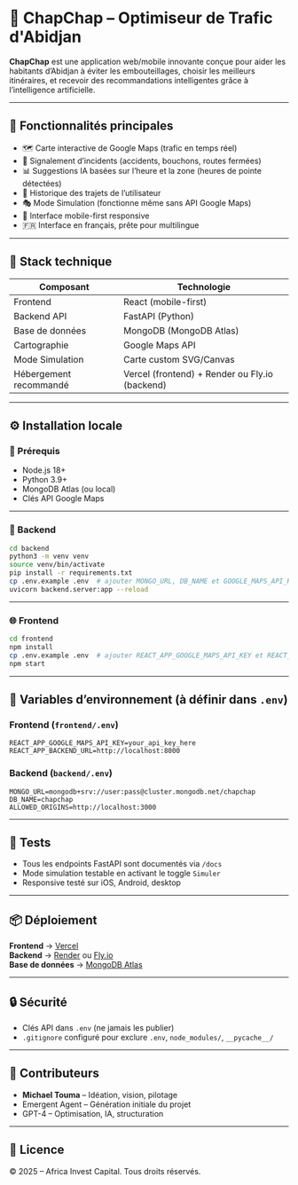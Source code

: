 # 🚗 ChapChap – Optimiseur de Trafic d'Abidjan

**ChapChap** est une application web/mobile innovante conçue pour aider les habitants d’Abidjan à éviter les embouteillages, choisir les meilleurs itinéraires, et recevoir des recommandations intelligentes grâce à l’intelligence artificielle.

---

## 📌 Fonctionnalités principales

- 🗺️ Carte interactive de Google Maps (trafic en temps réel)
- 🚧 Signalement d’incidents (accidents, bouchons, routes fermées)
- 📊 Suggestions IA basées sur l’heure et la zone (heures de pointe détectées)
- 🔁 Historique des trajets de l’utilisateur
- 🎭 Mode Simulation (fonctionne même sans API Google Maps)
- 📱 Interface mobile-first responsive
- 🇫🇷 Interface en français, prête pour multilingue

---

## 🧱 Stack technique

| Composant              | Technologie                                    |
| ---------------------- | ---------------------------------------------- |
| Frontend               | React (mobile-first)                           |
| Backend API            | FastAPI (Python)                               |
| Base de données        | MongoDB (MongoDB Atlas)                        |
| Cartographie           | Google Maps API                                |
| Mode Simulation        | Carte custom SVG/Canvas                        |
| Hébergement recommandé | Vercel (frontend) + Render ou Fly.io (backend) |

---

## ⚙️ Installation locale

### 🔧 Prérequis

- Node.js 18+
- Python 3.9+
- MongoDB Atlas (ou local)
- Clés API Google Maps

---

### 🚀 Backend

```bash
cd backend
python3 -m venv venv
source venv/bin/activate
pip install -r requirements.txt
cp .env.example .env  # ajouter MONGO_URL, DB_NAME et GOOGLE_MAPS_API_KEY
uvicorn backend.server:app --reload
```

---

### 🌐 Frontend

```bash
cd frontend
npm install
cp .env.example .env  # ajouter REACT_APP_GOOGLE_MAPS_API_KEY et REACT_APP_BACKEND_URL
npm start
```

---

## 🔐 Variables d’environnement (à définir dans `.env`)

### Frontend (`frontend/.env`)

```env
REACT_APP_GOOGLE_MAPS_API_KEY=your_api_key_here
REACT_APP_BACKEND_URL=http://localhost:8000
```

### Backend (`backend/.env`)

```env
MONGO_URL=mongodb+srv://user:pass@cluster.mongodb.net/chapchap
DB_NAME=chapchap
ALLOWED_ORIGINS=http://localhost:3000
```

---

## 🧪 Tests

- Tous les endpoints FastAPI sont documentés via `/docs`
- Mode simulation testable en activant le toggle `Simuler`
- Responsive testé sur iOS, Android, desktop

---

## 📦 Déploiement

**Frontend** → [Vercel](https://vercel.com/)  
**Backend** → [Render](https://render.com/) ou [Fly.io](https://fly.io/)  
**Base de données** → [MongoDB Atlas](https://www.mongodb.com/atlas/database)

---

## 🔒 Sécurité

- Clés API dans `.env` (ne jamais les publier)
- `.gitignore` configuré pour exclure `.env`, `node_modules/`, `__pycache__/`

---

## 🤝 Contributeurs

- **Michael Touma** – Idéation, vision, pilotage
- Emergent Agent – Génération initiale du projet
- GPT-4 – Optimisation, IA, structuration

---

## 📄 Licence

© 2025 – Africa Invest Capital. Tous droits réservés.
